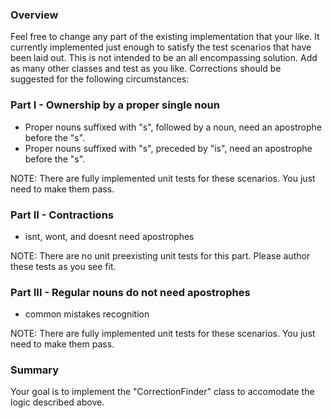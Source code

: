 ### Overview

Feel free to change any part of the existing implementation that your like. 
It currently implemented just enough to satisfy the test scenarios that have been laid out. 
This is not intended to be an all encompassing solution. Add as many other classes and test as you like. 
Corrections should be suggested for the following circumstances:

### Part I - Ownership by a proper single noun

* Proper nouns suffixed with "s", followed by a noun, need an apostrophe before the "s".
* Proper nouns suffixed with "s", preceded by "is", need an apostrophe before the "s".

NOTE: There are fully implemented unit tests for these scenarios. You just need to make them pass.

### Part II - Contractions

* isnt, wont, and doesnt need apostrophes

NOTE: There are no unit preexisting unit tests for this part. Please author these tests as you see fit.

### Part III - Regular nouns do not need apostrophes

* common mistakes recognition

NOTE: There are fully implemented unit tests for these scenarios. You just need to make them pass.

### Summary

Your goal is to implement the "CorrectionFinder" class to accomodate the logic described above.
